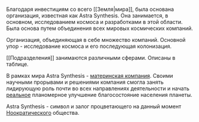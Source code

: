 Благодаря инвестициям со всего [[Земля|мира]], была основана организация, известная как Astra Synthesis. Она занимается, в основном, исследованием космоса и разработками в этой области. Была основа путем объединения всех мировых космических компаний. 

Организация, объединяющая в себе множество компаний. Основной упор - исследование космоса и его последующая колонизация.

[[Подразделения]] занимаются различными сферами. Описаны в таблице.

В рамках мира Astra Synthesis - <u>материнская компания</u>. Своими научными прорывами и решениями компания смогла занять лидирующую роль почти во всех направлениях деятельности и начать <u>реальное</u> планомерное улучшение благосостояние населения планеты. 

Astra Synthesis - символ и залог процветающего на данный момент [Ноократического](https://ru.wikipedia.org/wiki/%D0%9D%D0%BE%D0%BE%D0%BA%D1%80%D0%B0%D1%82%D0%B8%D1%8F) общества.